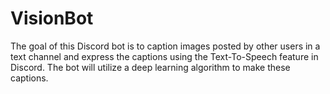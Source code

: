 # VisionBot 

The goal of this Discord bot is to caption images posted by other users in a text channel and express the captions using the Text-To-Speech feature in Discord. The bot will utilize a deep learning algorithm to make these captions.